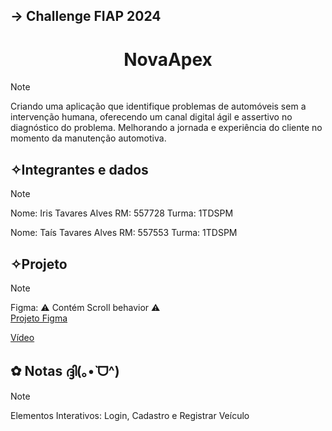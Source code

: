 <h2>→ Challenge FIAP 2024</h2>

<h1 align="center">
  NovaApex
</h1> 

> [!NOTE]
> Criando uma aplicação que identifique problemas de automóveis sem a intervenção humana,
> oferecendo um canal digital ágil e assertivo no diagnóstico do problema.
> Melhorando a jornada e experiência do cliente no momento da manutenção automotiva.


## ✧Integrantes e dados
> [!NOTE]
> Nome: Iris Tavares Alves
> RM: 557728 Turma: 1TDSPM
> 
> 
> Nome: Taís Tavares Alves
> RM: 557553 Turma: 1TDSPM

## ✧Projeto
> [!NOTE]
> Figma: ⚠️ Contém Scroll behavior ⚠️<br> 
> <a href="https://www.figma.com/file/tSOfBQlIIX5tr6JVyEweAu/Challenge?type=design&t=Bm78m7thQMo5djcD-6">Projeto Figma</a> 
> 
> <a href="https://youtu.be/UdZrquxjcJo?si=LMOfaJ_AM-yRuLaP">Vídeo</a>

## ✿ Notas ദ്ദി(｡•̀ ᗜ^)
> [!NOTE]
> Elementos Interativos: Login, Cadastro e Registrar Veículo
> 
>
